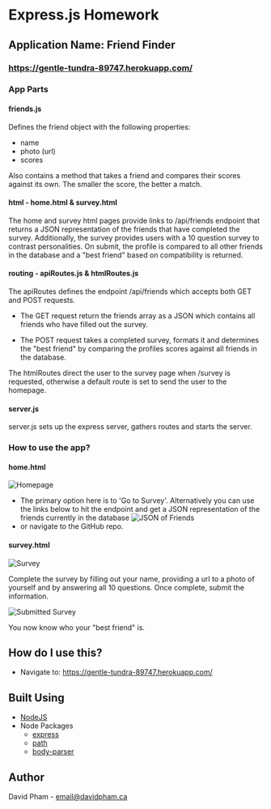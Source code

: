 # Express.js Homework

## Application Name: **Friend Finder**

### https://gentle-tundra-89747.herokuapp.com/

### **App Parts**

#### friends.js

Defines the friend object with the following properties:

- name
- photo (url)
- scores

Also contains a method that takes a friend and compares their scores against its own. The smaller the score, the better a match.

#### html - home.html & survey.html

The home and survey html pages provide links to /api/friends endpoint that returns a JSON representation of the friends that have completed the survey. Additionally, the survey provides users with a 10 question survey to contrast personalities. On submit, the profile is compared to all other friends in the database and a "best friend" based on compatibility is returned.

#### routing - apiRoutes.js & htmlRoutes.js

The apiRoutes defines the endpoint /api/friends which accepts both GET and POST requests.

- The GET request return the friends array as a JSON which contains all friends who have filled out the survey.

- The POST request takes a completed survey, formats it and determines the "best friend" by comparing the profiles scores against all friends in the database.

The htmlRoutes direct the user to the survey page when /survey is requested, otherwise a default route is set to send the user to the homepage.

#### server.js

server.js sets up the express server, gathers routes and starts the server.

### How to use the app?

#### home.html

![Homepage](https://takeawalk.github.io/FriendFinder/screenshots/homepage.PNG)

- The primary option here is to 'Go to Survey'. Alternatively you can use the links below to hit the endpoint and get a JSON representation of the friends currently in the database ![JSON of Friends](https://takeawalk.github.io/FriendFinder/screenshots/get-endpoint.PNG)
- or navigate to the GitHub repo.

#### survey.html

![Survey](https://takeawalk.github.io/FriendFinder/screenshots/survey.PNG)

Complete the survey by filling out your name, providing a url to a photo of yourself and by answering all 10 questions. Once complete, submit the information.

![Submitted Survey](https://takeawalk.github.io/FriendFinder/screenshots/onsubmit.PNG)

You now know who your "best friend" is.

## How do I use this?

- Navigate to: https://gentle-tundra-89747.herokuapp.com/

## Built Using

- [NodeJS](https://nodejs.org/en/)
- Node Packages
  - [express](https://www.npmjs.com/package/express)
  - [path](https://www.npmjs.com/package/path)
  - [body-parser](https://www.npmjs.com/package/body-parser)

## Author

David Pham - email@davidpham.ca

